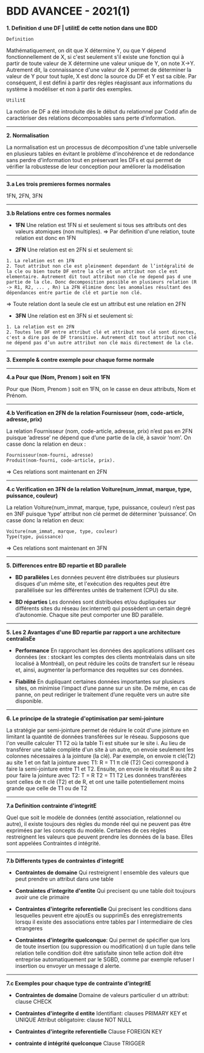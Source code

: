 # BDD AVANCEE - 2021(1)

**1. Definition d une DF | utilitE de cette notion dans une BDD**

`Definition` 

Mathématiquement, on dit que X détermine Y, ou que Y dépend fonctionnellement de X, si c'est seulement s'il existe une fonction qui à partir de toute valeur de X détermine une valeur unique de Y, on note X->Y. Autrement dit, la connaissance d'une valeur de X permet de déterminer la valeur de Y pour tout tuple, X est donc la source du DF et Y est sa cible. Par conséquent, il est défini à partir des règles réagissant aux informations du système à modéliser et non à partir des exemples.

`UtilitE` 

La notion de DF a été introduite dès le début du relationnel par Codd afin de caractériser des relations décomposables sans perte d'information.

---

**2. Normalisation**

La normalisation est un processus de décomposition d'une table universelle en plusieurs tables en évitant le problème d'incohérence et de redondance sans perdre d'information tout en préservant les DFs et qui permet de vérifier la robustesse de leur conception pour améliorer la modélisation

---

**3.a Les trois premieres formes normales**

1FN, 2FN, 3FN

---

**3.b Relations entre ces formes normales**

- **1FN**
Une relation est 1FN si et seulement si tous ses attributs ont des valeurs atomiques (non multiples). 
=> Par definition d'une relation, toute relation est donc en 1FN

- **2FN**
Une relation est en 2FN si et seulement si:
```
1. La relation est en 1FN
2. Tout attribut non cle est pleinement dependant de l’intégralité de la cle ou bien toute DF entre la cle et un attribut non cle est elementaire. Autrement dit tout attribut non cle ne depend pas d une partie de la cle. Donc decomposition possible en plusieurs relation (R -> R1, R2, ... , Rn) La 2FN élimine donc les anomalies résultant des dépendances entre partie de clé et partie non clé.
```
=> Toute relation dont la seule cle est un attribut est une relation en 2FN

- **3FN**
Une relation est en 3FN si et seulement si:
```
1. La relation est en 2FN 
2. Toutes les DF entre attribut clé et attribut non clé sont directes, c'est a dire pas de DF transitive. Autrement dit tout attribut non clé ne dépend pas d’un autre attribut non clé mais directement de la cle.
```

---

**3. Exemple & contre exemple pour chaque forme normale**

---

**4.a Pour que (Nom, Prenom ) soit en 1FN**

Pour que (Nom, Prenom ) soit en 1FN, on le casse en deux attributs, Nom et Prénom.

---

**4.b Verification en 2FN de la relation Fournisseur (nom, code-article, adresse, prix)**

La relation Fournisseur (nom, code-article, adresse, prix) n’est pas en 2FN puisque ‘adresse’ ne dépend que d’une partie de la clé, à savoir ‘nom’. On casse donc la relation en deux :
```
Fournisseur(nom-fourni, adresse)
Produit(nom-fourni, code-article, prix).
```
=> Ces relations sont maintenant en 2FN

---

**4.c Verification en 3FN de la relation Voiture(num_immat, marque, type, puissance, couleur)**

La relation Voiture(num_immat, marque, type, puissance, couleur) n’est pas en 3NF puisque ‘type’ attribut non clé permet de déterminer ‘puissance’. On casse donc la relation en deux:
```
Voiture(num_immat, marque, type, couleur)
Type(type, puissance)
```
=> Ces relations sont maintenant en 3FN

---

**5. Differences entre BD repartie et BD parallele**

- **BD parallèles**
Les données peuvent être distribuées sur plusieurs disques d'un même site, et l'exécution des requêtes peut être parallélisée sur les différentes unités de traitement (CPU) du site. 
 
- **BD réparties**
Les données sont distribuées et/ou dupliquées sur différents sites du réseau (ex:internet) qui possèdent un certain degré d’autonomie. Chaque site peut comporter une BD parallèle.

---

**5. Les 2 Avantages d'une BD repartie par rapport a une architecture centralisEe**

- **Performance** 
En rapprochant les données des applications utilisant ces données (ex : stockant les comptes des clients montréalais dans un site localisé à Montréal), on peut réduire les coûts de transfert sur le réseau et, ainsi, augmenter la performance des requêtes sur ces données. 

- **Fiabilité**
En dupliquant certaines données importantes sur plusieurs sites, on minimise l’impact d’une panne sur un site. De même, en cas de panne, on peut rediriger le traitement d’une requête vers un autre site disponible. 

---

**6. Le principe de la strategie d'optimisation par semi-jointure**

La stratégie par semi-jointure permet de réduire le coût d'une jointure en limitant la quantité de données transférées sur le réseau. Supposons que l'on veuille calculer T1 T2 où la table Ti est située sur le site i. Au lieu de transférer une table complète d'un site à un autre, on envoie seulement les colonnes nécessaires à la jointure (la clé). Par exemple, on envoie π clé(T2) au site 1 et on fait la jointure avec T1: R = T1 π clé (T2) Ceci correspond à faire la semi-jointure entre T1 et T2. Ensuite, on envoie le résultat R au site 2 pour faire la jointure avec T2: T = R T2 = T1 T2 Les données transférées sont celles de π clé (T2) et de R, et ont une taille potentiellement moins grande que celle de T1 ou de T2

---

**7.a Definition contrainte d'integritE**

Quel que soit le modèle de données (entité association, relationnel ou autre), il existe toujours des règles du monde réel qui ne peuvent pas être exprimées par les concepts du modèle. Certaines de ces règles restreignent les valeurs que peuvent prendre les données de la base. Elles sont appelées Contraintes d intégrité.

---

**7.b Differents types de contraintes d'integritE**

- **Contraintes de domaine** 
Qui restreignent l ensemble des valeurs que peut prendre un attribut dans une table 
  
- **Contraintes d'integrite d'entite**
Qui precisent qu une table doit toujours avoir une cle primaire 
  
- **Contraintes d'integrite referentielle**
Qui precisent les conditions dans lesquelles peuvent etre ajoutEs ou supprimEs des enregistrements lorsqu il existe des associations entre tables par l intermediaire de cles etrangeres
  
- **Contraintes d'integrite quelconque**: 
Qui permet de spécifier que lors de toute insertion (ou suppression ou modification) d un tuple dans telle relation telle condition doit être satisfaite sinon telle action doit être entreprise automatiquement par le SGBD, comme par exemple refuser l insertion ou envoyer un message d alerte.

---

**7.c Exemples pour chaque type de contrainte d'integritE**

- **Contraintes de domaine**
Domaine de valeurs particulier d un attribut: clause CHECK 

- **Contraintes d'integrite d entite**
Identifiant: clauses PRIMARY KEY et UNIQUE 
Attribut obligatoire: clause NOT NULL 

- **Contraintes d'integrite referentielle**
Clause FOREIGN KEY

- **contrainte d intégrité quelconque**
Clause TRIGGER